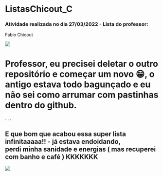 # ListasChicout_C

<h3>Atividade realizada no dia 27/03/2022 - Lista do professor: </h3>
<p>Fabio Chicout</p>

![](https://media.giphy.com/media/MMFtyqOBK9rOlSZQK5/giphy-downsized.gif)

<h1> Professor, eu precisei deletar o outro repositório e começar um novo 😁, o antigo estava todo bagunçado e eu não sei como arrumar com pastinhas dentro do github.
 </h1>
 .
 .
 .
 <h2> E que bom que acabou essa super lista infinitaaaaa!! - já estava endoidando, <br> perdi minha sanidade e energias ( mas recuperei com banho e café ) KKKKKKK</h2>
 
 ![](https://media.giphy.com/media/xUOxfgmXP3EUTK4EPC/giphy-downsized.gif)
